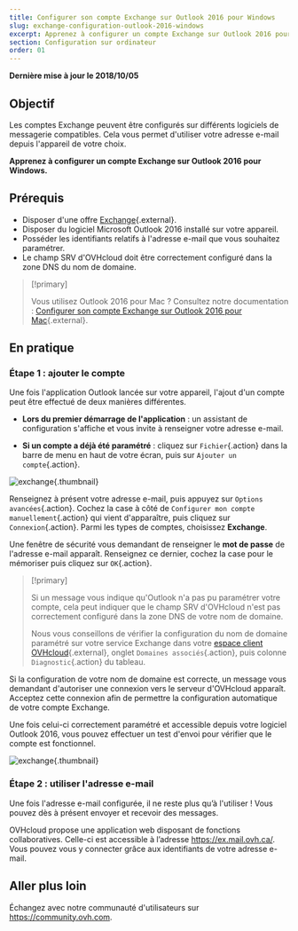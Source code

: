 ```yaml
---
title: Configurer son compte Exchange sur Outlook 2016 pour Windows
slug: exchange-configuration-outlook-2016-windows
excerpt: Apprenez à configurer un compte Exchange sur Outlook 2016 pour Windows
section: Configuration sur ordinateur
order: 01
---
```


**Dernière mise à jour le 2018/10/05**

## Objectif

Les comptes Exchange peuvent être configurés sur différents logiciels de messagerie compatibles. Cela vous permet d'utiliser votre adresse e-mail depuis l'appareil de votre choix.

**Apprenez à configurer un compte Exchange sur Outlook 2016 pour Windows.**

## Prérequis

- Disposer d'une offre [Exchange](https://www.ovhcloud.com/fr-ca/emails/hosted-exchange/){.external}.
- Disposer du logiciel Microsoft Outlook 2016 installé sur votre appareil.
- Posséder les identifiants relatifs à l'adresse e-mail que vous souhaitez paramétrer.
- Le champ SRV d'OVHcloud doit être correctement configuré dans la zone DNS du nom de domaine.

> [!primary]
>
> Vous utilisez Outlook 2016 pour Mac ? Consultez notre documentation : [Configurer son compte Exchange sur Outlook 2016 pour Mac](https://docs.ovh.com/ca/fr/microsoft-collaborative-solutions/exchange-configuration-outlook-2016-mac/){.external}.
>

## En pratique

### Étape 1 : ajouter le compte

Une fois l'application Outlook lancée sur votre appareil, l'ajout d'un compte peut être effectué de deux manières différentes.

- **Lors du premier démarrage de l'application** : un assistant de configuration s'affiche et vous invite à renseigner votre adresse e-mail.

- **Si un compte a déjà été paramétré** : cliquez sur `Fichier`{.action} dans la barre de menu en haut de votre écran, puis sur `Ajouter un compte`{.action}.

![exchange](images/configuration-outlook-2016-windows-step1.png){.thumbnail}

Renseignez à présent votre adresse e-mail, puis appuyez sur `Options avancées`{.action}. Cochez la case à côté de `Configurer mon compte manuellement`{.action} qui vient d'apparaître, puis cliquez sur `Connexion`{.action}. Parmi les types de comptes, choisissez **Exchange**.

Une fenêtre de sécurité vous demandant de renseigner le **mot de passe** de l'adresse e-mail apparaît. Renseignez ce dernier, cochez la case pour le mémoriser puis cliquez sur `OK`{.action}.

> [!primary]
>
> Si un message vous indique qu'Outlook n'a pas pu paramétrer votre compte, cela peut indiquer que le champ SRV d'OVHcloud n'est pas correctement configuré dans la zone DNS de votre nom de domaine.
>
> Nous vous conseillons de vérifier la configuration du nom de domaine paramétré sur votre service Exchange dans votre [espace client OVHcloud](https://ca.ovh.com/auth/?action=gotomanager&from=https://www.ovh.com/ca/fr/&ovhSubsidiary=qc){.external}, onglet `Domaines associés`{.action}, puis colonne `Diagnostic`{.action} du tableau.
>

Si la configuration de votre nom de domaine est correcte, un message vous demandant d'autoriser une connexion vers le serveur d'OVHcloud apparaît. Acceptez cette connexion afin de permettre la configuration automatique de votre compte Exchange.

Une fois celui-ci correctement paramétré et accessible depuis votre logiciel Outlook 2016, vous pouvez effectuer un test d'envoi pour vérifier que le compte est fonctionnel.

![exchange](images/configuration-outlook-2016-windows-exchange-step2.png){.thumbnail}

### Étape 2 : utiliser l'adresse e-mail

Une fois l'adresse e-mail configurée, il ne reste plus qu’à l'utiliser ! Vous pouvez dès à présent envoyer et recevoir des messages.

OVHcloud propose une application web disposant de fonctions collaboratives. Celle-ci est accessible à l’adresse <https://ex.mail.ovh.ca/>. Vous pouvez vous y connecter grâce aux identifiants de votre adresse e-mail.

## Aller plus loin

Échangez avec notre communauté d'utilisateurs sur <https://community.ovh.com>.
